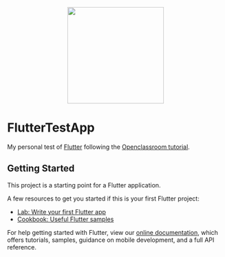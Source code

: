 <div align="center" style="margin-bottom: 30px;">
<img src="https://user-images.githubusercontent.com/35954925/86511942-df5cd500-bdfd-11ea-913d-60e9a5c707a5.png" width="224"/>
</div>

# FlutterTestApp

My personal test of [Flutter](https://flutter.dev) following the [Openclassroom tutorial](https://openclassrooms.com/fr/courses/4568596-construire-une-interface-user-flexible-et-adaptative).


## Getting Started

This project is a starting point for a Flutter application.

A few resources to get you started if this is your first Flutter project:

- [Lab: Write your first Flutter app](https://flutter.dev/docs/get-started/codelab)
- [Cookbook: Useful Flutter samples](https://flutter.dev/docs/cookbook)

For help getting started with Flutter, view our
[online documentation](https://flutter.dev/docs), which offers tutorials,
samples, guidance on mobile development, and a full API reference.
